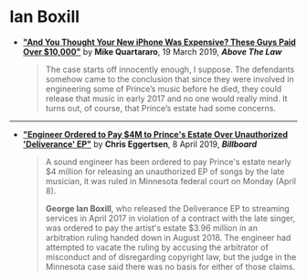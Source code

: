 
# Ian Boxill

- [**"And You Thought Your New iPhone Was Expensive? These Guys Paid Over $10,000"**](https://abovethelaw.com/2019/03/and-you-thought-your-new-iphone-was-expensive-these-guys-paid-over-10000/) by **Mike Quartararo**, 19 March 2019, ***Above The Law***

   > The case starts off innocently enough, I suppose. The defendants somehow came to the conclusion that since they were involved in engineering some of Prince’s music before he died, they could release that music in early 2017 and no one would really mind. It turns out, of course, that Prince’s estate had some concerns.
   
-----
   
 - [**"Engineer Ordered to Pay $4M to Prince's Estate Over Unauthorized 'Deliverance' EP"**](https://www.billboard.com/articles/business/legal-and-management/8506389/prince-engineer-deliverance-ep-4-million-ruling) by **Chris Eggertsen**, 8 April 2019, ***Billboard***
 
    > A sound engineer has been ordered to pay Prince's estate nearly $4 million for releasing an unauthorized EP of songs by the late musician, it was ruled in Minnesota federal court on Monday (April 8). 
    >
    > **George Ian Boxill**, who released the Deliverance EP to streaming services in April 2017 in violation of a contract with the late singer, was ordered to pay the artist's estate $3.96 million in an arbitration ruling handed down in August 2018. The engineer had attempted to vacate the ruling by accusing the arbitrator of misconduct and of disregarding copyright law, but the judge in the Minnesota case said there was no basis for either of those claims. 
